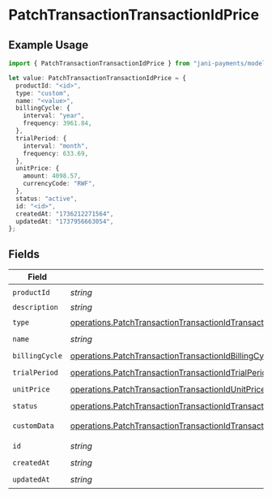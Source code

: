 # PatchTransactionTransactionIdPrice

## Example Usage

```typescript
import { PatchTransactionTransactionIdPrice } from "jani-payments/models/operations";

let value: PatchTransactionTransactionIdPrice = {
  productId: "<id>",
  type: "custom",
  name: "<value>",
  billingCycle: {
    interval: "year",
    frequency: 3961.84,
  },
  trialPeriod: {
    interval: "month",
    frequency: 633.69,
  },
  unitPrice: {
    amount: 4098.57,
    currencyCode: "RWF",
  },
  status: "active",
  id: "<id>",
  createdAt: "1736212271564",
  updatedAt: "1737956663054",
};
```

## Fields

| Field                                                                                                                                                                                                                          | Type                                                                                                                                                                                                                           | Required                                                                                                                                                                                                                       | Description                                                                                                                                                                                                                    |
| ------------------------------------------------------------------------------------------------------------------------------------------------------------------------------------------------------------------------------ | ------------------------------------------------------------------------------------------------------------------------------------------------------------------------------------------------------------------------------ | ------------------------------------------------------------------------------------------------------------------------------------------------------------------------------------------------------------------------------ | ------------------------------------------------------------------------------------------------------------------------------------------------------------------------------------------------------------------------------ |
| `productId`                                                                                                                                                                                                                    | *string*                                                                                                                                                                                                                       | :heavy_check_mark:                                                                                                                                                                                                             | N/A                                                                                                                                                                                                                            |
| `description`                                                                                                                                                                                                                  | *string*                                                                                                                                                                                                                       | :heavy_minus_sign:                                                                                                                                                                                                             | N/A                                                                                                                                                                                                                            |
| `type`                                                                                                                                                                                                                         | [operations.PatchTransactionTransactionIdTransactionsType](../../models/operations/patchtransactiontransactionidtransactionstype.md)                                                                                           | :heavy_check_mark:                                                                                                                                                                                                             | N/A                                                                                                                                                                                                                            |
| `name`                                                                                                                                                                                                                         | *string*                                                                                                                                                                                                                       | :heavy_check_mark:                                                                                                                                                                                                             | N/A                                                                                                                                                                                                                            |
| `billingCycle`                                                                                                                                                                                                                 | [operations.PatchTransactionTransactionIdBillingCycle](../../models/operations/patchtransactiontransactionidbillingcycle.md)                                                                                                   | :heavy_check_mark:                                                                                                                                                                                                             | N/A                                                                                                                                                                                                                            |
| `trialPeriod`                                                                                                                                                                                                                  | [operations.PatchTransactionTransactionIdTrialPeriod](../../models/operations/patchtransactiontransactionidtrialperiod.md)                                                                                                     | :heavy_check_mark:                                                                                                                                                                                                             | N/A                                                                                                                                                                                                                            |
| `unitPrice`                                                                                                                                                                                                                    | [operations.PatchTransactionTransactionIdUnitPrice](../../models/operations/patchtransactiontransactionidunitprice.md)                                                                                                         | :heavy_check_mark:                                                                                                                                                                                                             | N/A                                                                                                                                                                                                                            |
| `status`                                                                                                                                                                                                                       | [operations.PatchTransactionTransactionIdTransactionsResponse200ApplicationJSONResponseBodyItemsStatus](../../models/operations/patchtransactiontransactionidtransactionsresponse200applicationjsonresponsebodyitemsstatus.md) | :heavy_check_mark:                                                                                                                                                                                                             | N/A                                                                                                                                                                                                                            |
| `customData`                                                                                                                                                                                                                   | [operations.PatchTransactionTransactionIdTransactionsResponse200ApplicationJSONResponseBodyCustomData](../../models/operations/patchtransactiontransactionidtransactionsresponse200applicationjsonresponsebodycustomdata.md)   | :heavy_minus_sign:                                                                                                                                                                                                             | Any valid JSON value                                                                                                                                                                                                           |
| `id`                                                                                                                                                                                                                           | *string*                                                                                                                                                                                                                       | :heavy_check_mark:                                                                                                                                                                                                             | N/A                                                                                                                                                                                                                            |
| `createdAt`                                                                                                                                                                                                                    | *string*                                                                                                                                                                                                                       | :heavy_check_mark:                                                                                                                                                                                                             | N/A                                                                                                                                                                                                                            |
| `updatedAt`                                                                                                                                                                                                                    | *string*                                                                                                                                                                                                                       | :heavy_check_mark:                                                                                                                                                                                                             | N/A                                                                                                                                                                                                                            |